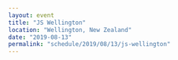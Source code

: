 ```yaml
---
layout: event
title: "JS Wellington"
location: "Wellington, New Zealand"
date: "2019-08-13"
permalink: "schedule/2019/08/13/js-wellington"
---
```

